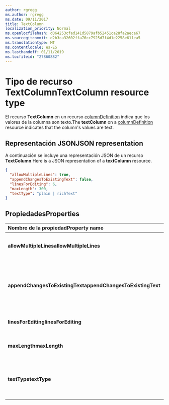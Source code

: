 ```yaml
---
author: rgregg
ms.author: rgregg
ms.date: 09/11/2017
title: TextColumn
localization_priority: Normal
ms.openlocfilehash: d064253cfad141d5879afb52451ca28fa2aeca67
ms.sourcegitcommit: d2b3ca32602ffa76cc7925d7f4d1e2258e611ea5
ms.translationtype: MT
ms.contentlocale: es-ES
ms.lasthandoff: 01/11/2019
ms.locfileid: "27860882"
---
```

# <a name="textcolumn-resource-type"></a><span data-ttu-id="3526b-102">Tipo de recurso TextColumn</span><span class="sxs-lookup"><span data-stu-id="3526b-102">TextColumn resource type</span></span>

<span data-ttu-id="3526b-103">El recurso **TextColumn** en un recurso [columnDefinition](columndefinition.md) indica que los valores de la columna son texto.</span><span class="sxs-lookup"><span data-stu-id="3526b-103">The **textColumn** on a [columnDefinition](columndefinition.md) resource indicates that the column's values are text.</span></span>

## <a name="json-representation"></a><span data-ttu-id="3526b-104">Representación JSON</span><span class="sxs-lookup"><span data-stu-id="3526b-104">JSON representation</span></span>

<span data-ttu-id="3526b-105">A continuación se incluye una representación JSON de un recurso **TextColumn**.</span><span class="sxs-lookup"><span data-stu-id="3526b-105">Here is a JSON representation of a **textColumn** resource.</span></span>
<!-- { "blockType": "resource", "@odata.type": "microsoft.graph.textColumn" } -->

```json
{
  "allowMultipleLines": true,
  "appendChangesToExistingText": false,
  "linesForEditing": 6,
  "maxLength": 300,
  "textType": "plain | richText"
}
```

## <a name="properties"></a><span data-ttu-id="3526b-106">Propiedades</span><span class="sxs-lookup"><span data-stu-id="3526b-106">Properties</span></span>

| <span data-ttu-id="3526b-107">Nombre de la propiedad</span><span class="sxs-lookup"><span data-stu-id="3526b-107">Property name</span></span>                   | <span data-ttu-id="3526b-108">Tipo</span><span class="sxs-lookup"><span data-stu-id="3526b-108">Type</span></span>    | <span data-ttu-id="3526b-109">Descripción</span><span class="sxs-lookup"><span data-stu-id="3526b-109">Description</span></span>
|:--------------------------------|:--------|:---------------------------------
| <span data-ttu-id="3526b-110">**allowMultipleLines**</span><span class="sxs-lookup"><span data-stu-id="3526b-110">**allowMultipleLines**</span></span>          | <span data-ttu-id="3526b-111">boolean</span><span class="sxs-lookup"><span data-stu-id="3526b-111">boolean</span></span> | <span data-ttu-id="3526b-112">Si se permiten varias líneas de texto.</span><span class="sxs-lookup"><span data-stu-id="3526b-112">Whether to allow multiple lines of text.</span></span>
| <span data-ttu-id="3526b-113">**appendChangesToExistingText**</span><span class="sxs-lookup"><span data-stu-id="3526b-113">**appendChangesToExistingText**</span></span> | <span data-ttu-id="3526b-114">boolean</span><span class="sxs-lookup"><span data-stu-id="3526b-114">boolean</span></span> | <span data-ttu-id="3526b-115">Si las actualizaciones de esta columna deben reemplazar el texto existente o anexarse a este.</span><span class="sxs-lookup"><span data-stu-id="3526b-115">Whether updates to this column should replace existing text, or append to it.</span></span>
| <span data-ttu-id="3526b-116">**linesForEditing**</span><span class="sxs-lookup"><span data-stu-id="3526b-116">**linesForEditing**</span></span>             | <span data-ttu-id="3526b-117">int32</span><span class="sxs-lookup"><span data-stu-id="3526b-117">int32</span></span>   | <span data-ttu-id="3526b-118">El tamaño del cuadro de texto.</span><span class="sxs-lookup"><span data-stu-id="3526b-118">The size of the text box.</span></span>
| <span data-ttu-id="3526b-119">**maxLength**</span><span class="sxs-lookup"><span data-stu-id="3526b-119">**maxLength**</span></span>                   | <span data-ttu-id="3526b-120">int32</span><span class="sxs-lookup"><span data-stu-id="3526b-120">int32</span></span>   | <span data-ttu-id="3526b-121">El número máximo de caracteres del valor.</span><span class="sxs-lookup"><span data-stu-id="3526b-121">The maximum number of characters for the value.</span></span>
| <span data-ttu-id="3526b-122">**textType**</span><span class="sxs-lookup"><span data-stu-id="3526b-122">**textType**</span></span>                    | <span data-ttu-id="3526b-123">string</span><span class="sxs-lookup"><span data-stu-id="3526b-123">string</span></span>  | <span data-ttu-id="3526b-124">El tipo de texto que se almacena.</span><span class="sxs-lookup"><span data-stu-id="3526b-124">The type of text being stored.</span></span> <span data-ttu-id="3526b-125">Debe ser `plain` o `richText`</span><span class="sxs-lookup"><span data-stu-id="3526b-125">Must be one of `plain` or `richText`</span></span>

<!-- {
  "type": "#page.annotation",
  "description": "",
  "keywords": "",
  "section": "documentation",
  "suppressions": [
    "Warning: /api-reference/v1.0/resources/textcolumn.md:
      Found potential enums in resource example that weren't defined in a table:(plain,richText) are in resource, but () are in table"
  ],
  "tocPath": "Resources/TextColumn"
} -->
